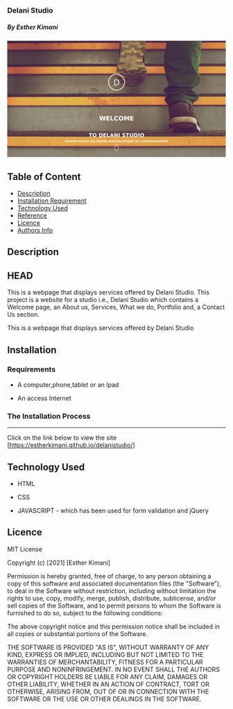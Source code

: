 ### Delani Studio

##### By Esther Kimani

![Project Image](assets/delaniscreenshot.png)

## Table of Content

+ [Description](#description)
+ [Installation Requirement](#Installation)
+ [Technology Used](#technology-used)
+ [Reference](#reference)
+ [Licence](#licence)
+ [Authors Info](#author-Info)

## Description
## HEAD
<p>This is  a webpage that displays services offered by Delani Studio. This project is a website for a studio i.e., Delani Studio which contains a Welcome page, an About us, Services, What we do, Portfolio and, a Contact Us section.</p>

<p>This is  a webpage that displays services offered by Delani Studio</p>

## Installation

### Requirements

* A computer,phone,tablet or an Ipad

* An access Internet

### The Installation Process
****
Click on the link below to view the site
[https://estherkimani.github.io/delanistudio/]
## Technology Used
* HTML 

* CSS 

* JAVASCRIPT - which has been used for form validation and jQuery


## Licence

MIT License

Copyright (c) [2021] [Esther Kimani]

Permission is hereby granted, free of charge, to any person obtaining a copy
of this software and associated documentation files (the "Software"), to deal
in the Software without restriction, including without limitation the rights
to use, copy, modify, merge, publish, distribute, sublicense, and/or sell
copies of the Software, and to permit persons to whom the Software is
furnished to do so, subject to the following conditions:

The above copyright notice and this permission notice shall be included in all
copies or substantial portions of the Software.

THE SOFTWARE IS PROVIDED "AS IS", WITHOUT WARRANTY OF ANY KIND, EXPRESS OR
IMPLIED, INCLUDING BUT NOT LIMITED TO THE WARRANTIES OF MERCHANTABILITY,
FITNESS FOR A PARTICULAR PURPOSE AND NONINFRINGEMENT. IN NO EVENT SHALL THE
AUTHORS OR COPYRIGHT HOLDERS BE LIABLE FOR ANY CLAIM, DAMAGES OR OTHER
LIABILITY, WHETHER IN AN ACTION OF CONTRACT, TORT OR OTHERWISE, ARISING FROM,
OUT OF OR IN CONNECTION WITH THE SOFTWARE OR THE USE OR OTHER DEALINGS IN THE
SOFTWARE.
